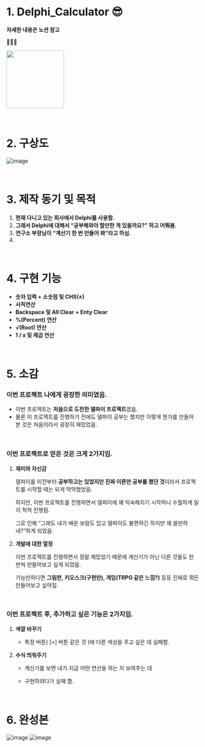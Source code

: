 # 1. Delphi_Calculator 😎

**자세한 내용은 노션 참고**

🔽🔽🔽 

<a href = "https://hushed-interest-231.notion.site/Calculator-1f01958ff9978090bc7de3a994212a87" target="blank" title="자세한 내용은 노션 참고"> <img src="https://img.shields.io/badge/Notion -black.svg?style=flat&logo=notion&logoColor=ffffff" width="150"></a>

<br>

# 2. 구상도

![image](https://github.com/user-attachments/assets/85f7ca88-5c2c-4fc9-bc07-8f8552cb5cbe)

<br>

# 3. 제작 동기 및 목적

1. **현재 다니고 있는 회사에서 Delphi를 사용함.** 
2. **그래서 Delphi에 대해서 “공부해와야 할만한 게 있을까요?” 하고 어쭤봄.**
3. **연구소 부장님이 “계산기 한 번 만들어 봐”라고 하심.**
4. 
<br>

# 4. 구현 기능

- **숫자 입력 + 소숫점 및 CHS(±)**
- **사칙연산**
- **Backspace 및 All Clear + Enty Clear**
- **%(Percent) 연산**
- **√(Root) 연산**
- **1 / x 및 제곱 연산**

<br>

# 5. 소감


### **이번 프로젝트 나에게 굉장한 의미였음.**

- 이번 프로젝트는 **처음으로 도전한 델파이 프로젝트**였음.
- 물론 이 프로젝트를 진행하기 전에도 델파이 공부는 했지만 이렇게 뭔가를 만들어 본 것은 처음이라서 굉장히 재밌었음.

<br>

### **이번 프로젝트로 얻은 것은 크게 2가지임.**

1. **재미와 자신감**
    
    델파이를 이전부터 **공부하고는 있었지만 진짜 이론만 공부를 했던 것**이라서 프로젝트를 시작할 때는 되게 막막했었음.

    하지만, 이번 프로젝트를 진행하면서 델파이에 꽤 익숙해지기 시작하니 수월하게 일이 척척 진행됨.
    
    그로 인해 “그래도 내가 배운 보람도 있고 델파이도 불편하긴 하지만 꽤 쓸만하네?”하게 되었음.
    
3. **개발에 대한 열정**
    
    이번 프로젝트를 진행하면서 정말 재밌었기 때문에 계산기가 아닌 다른 것들도 한 번씩 만들어보고 싶게 되었음.

    가능만하다면 **그림판, 키오스크(구현만), 게임(TRPG 같은 느낌?)** 등등 진짜로 뭐든 만들어보고 싶어짐.
    
<br>

### **이번 프로젝트 후, 추가하고 싶은 기능은 2가지임.**

1. **색깔 바꾸기**
    - 특정 버튼( [=] 버튼 같은 것 )에 다른 색상을 주고 싶은 데 실패함.

2. **수식 띄워주기**
    - 계산기를 보면 내가 지금 어떤 연산을 하는 지 보여주는 데
      
    - 구현하려다가 실패 함.

<br>

# 6. 완성본
![image](https://github.com/user-attachments/assets/4125630d-acac-4574-82cc-408b77ad0a33)
![image](https://github.com/user-attachments/assets/db70432b-619f-4030-bf8f-8e0b7f398daa)
